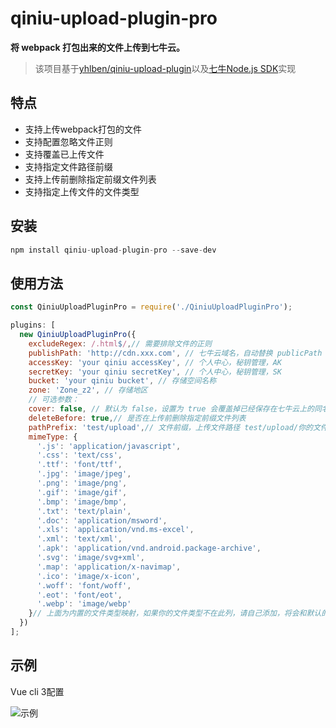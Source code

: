 # qiniu-upload-plugin-pro

**将 webpack 打包出来的文件上传到七牛云。**

> 该项目基于[yhlben/qiniu-upload-plugin](https://github.com/yhlben/qiniu-upload-plugin)以及[七牛Node.js SDK](https://developer.qiniu.com/kodo/sdk/1289/nodejs)实现

## 特点

- 支持上传webpack打包的文件
- 支持配置忽略文件正则
- 支持覆盖已上传文件
- 支持指定文件路径前缀
- 支持上传前删除指定前缀文件列表
- 支持指定上传文件的文件类型

## 安装

```js
npm install qiniu-upload-plugin-pro --save-dev
```

## 使用方法

```js
const QiniuUploadPluginPro = require('./QiniuUploadPluginPro');

plugins: [
  new QiniuUploadPluginPro({
    excludeRegex: /.html$/,// 需要排除文件的正则
    publishPath: 'http://cdn.xxx.com', // 七牛云域名，自动替换 publicPath
    accessKey: 'your qiniu accessKey', // 个人中心，秘钥管理，AK
    secretKey: 'your qiniu secretKey', // 个人中心，秘钥管理，SK
    bucket: 'your qiniu bucket', // 存储空间名称
    zone: 'Zone_z2', // 存储地区
    // 可选参数：
    cover: false, // 默认为 false，设置为 true 会覆盖掉已经保存在七牛云上的同名文件
    deleteBefore: true,// 是否在上传前删除指定前缀文件列表
    pathPrefix: 'test/upload',// 文件前缀，上传文件路径 test/upload/你的文件路径,
    mimeType: {
      '.js': 'application/javascript',
      '.css': 'text/css',
      '.ttf': 'font/ttf',
      '.jpg': 'image/jpeg',
      '.png': 'image/png',
      '.gif': 'image/gif',
      '.bmp': 'image/bmp',
      '.txt': 'text/plain',
      '.doc': 'application/msword',
      '.xls': 'application/vnd.ms-excel',
      '.xml': 'text/xml',
      '.apk': 'application/vnd.android.package-archive',
      '.svg': 'image/svg+xml',
      '.map': 'application/x-navimap',
      '.ico': 'image/x-icon',
      '.woff': 'font/woff',
      '.eot': 'font/eot',
      '.webp': 'image/webp'
    }// 上面为内置的文件类型映射，如果你的文件类型不在此列，请自己添加，将会和默认的合并，如果在可以忽略此配置项
  })
];
```
## 示例
 Vue cli 3配置  

 ![示例](https://ws1.sinaimg.cn/large/a7bfec21gy1g2q7uo84l8j20hc0e9glz.jpg)

